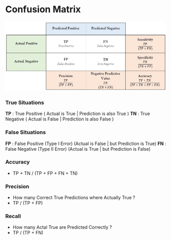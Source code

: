 # Confusion Matrix

![Confusion Matrix](Image/ConfusionMatrix.jpeg)

### True Situations

**TP** : True Positive ( Actual is True | Prediction is also True )
**TN** : True Negative ( Actual is False | Prediction is also False )


### False Situations 
**FP** : False Positive (Type I Error) (Actual is False | but Prediction is True)
**FN** : False Negative (Type II Error) (Actual is True | but Prediction is False)


### Accuracy 
- TP + TN / (TP + FP + FN + TN)

### Precision  
- How many Correct True Predictions where Actually True ?  
- TP / (TP + FP)

### Recall 
- How many Actal True are Predicted Correctly ?  
- TP / (TP + FN)

